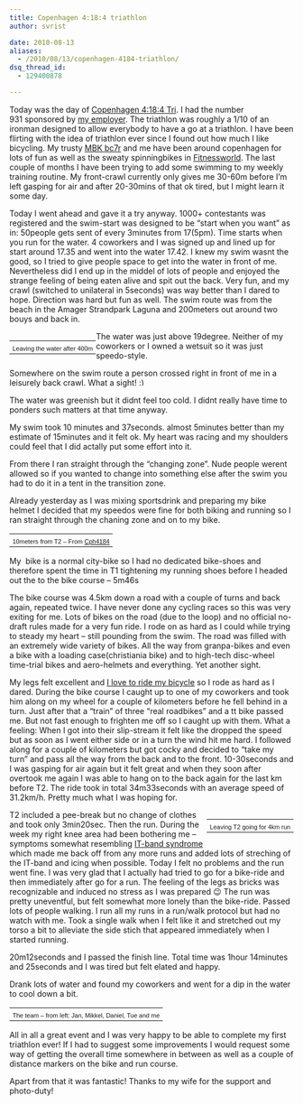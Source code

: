 ```yaml
---
title: Copenhagen 4:18:4 triathlon
author: svrist

date: 2010-08-13
aliases: 
  - /2010/08/13/copenhagen-4184-triathlon/
dsq_thread_id:
  - 129400878

---
```

Today was the day of <a title="CPH4:18:4 tri website" href="http://www.challengecopenhagen.com/da/copenhagen4184tri/velkommen" target="_blank">Copenhagen 4:18:4 Tri</a>. I had the number 931 sponsored by [my employer][1]. The triathlon was roughly a 1/10 of an ironman designed to allow everybody to have a go at a triathlon. I have been flirting with the idea of triathlon ever since I found out how much I like bicycling. My trusty <a title="MBK bc7r image" href="http://www.cykelogautoboersen.dk/upload/cykler/bc7r.jpg" target="_blank">MBK bc7r</a> and me have been around copenhagen for lots of fun as well as the sweaty spinningbikes in <a title="Fw website" href="http://fitnessworld.dk/" target="_blank">Fitnessworld</a>. The last couple of months I have been trying to add some swimming to my weekly training routine. My front-crawl currently only gives me 30-60m before I&#8217;m left gasping for air and after 20-30mins of that ok tired, but I might learn it some day.

Today I went ahead and gave it a try anyway. 1000+ contestants was registered and the swim-start was designed to be &#8220;start when you want&#8221; as in: 50people gets sent of every 3minutes from 17(5pm). Time starts when you run for the water. 4 coworkers and I was signed up and lined up for start around 17.35 and went into the water 17.42. I knew my swim wasnt the good, so I tried to give people space to get into the water in front of me. Nevertheless did I end up in the middel of lots of people and enjoyed the strange feeling of being eaten alive and spit out the back. Very fun, and my crawl (switched to unilateral in 5seconds) was way better than I dared to hope. Direction was hard but fun as well. The swim route was from the beach in the Amager Strandpark Laguna and 200meters out around two bouys and back in.

<table style="width: auto; float: left;">
  <tr>
    <td>
      <a href="http://picasaweb.google.dk/lh/photo/YOkmBHCFFxaRis0H3HPH9g?feat=embedwebsite"><img src="http://lh5.ggpht.com/_jLzRdFOZO-c/TGWlWsoZXoI/AAAAAAAAGhA/KhuDYsUA6oU/s288/DSC_0019.jpg" alt="" /></a>
    </td>
  </tr>
  
  <tr>
    <td style="font-family: arial,sans-serif; font-size: 11px; text-align: right;">
      Leaving the water after 400m
    </td>
  </tr>
</table>

The water was just above 19degree. Neither of my coworkers or I owned a wetsuit so it was just speedo-style.

Somewhere on the swim route a person crossed right in front of me in a leisurely back crawl. What a sight! <img src="http://blog.vrist.dk/newwp/wp-includes/images/smilies/simple-smile.png" alt=":)" class="wp-smiley" style="height: 1em; max-height: 1em;" />

The water was greenish but it didnt feel too cold. I didnt really have time to ponders such matters at that time anyway.

My swim took 10 minutes and 37seconds. almost 5minutes better than my estimate of 15minutes and it felt ok. My heart was racing and my shoulders could feel that I did actally put some effort into it.

From there I ran straight through the &#8220;changing zone&#8221;. Nude people werent allowed so if you wanted to change into something else after the swim you had to do it in a tent in the transition zone.

Already yesterday as I was mixing sportsdrink and preparing my bike helmet I decided that my speedos were fine for both biking and running so I ran straight through the chaning zone and on to my bike.

<table style="width: auto;">
  <tr>
    <td>
      <a href="http://picasaweb.google.dk/lh/photo/eTm4qsfFgIIZuSK-JV5JNw?feat=embedwebsite"><img src="http://lh6.ggpht.com/_jLzRdFOZO-c/TGWlaiNG2RI/AAAAAAAAGhY/h4viRb7hK8M/s600/DSC_0027.jpg" alt="" /></a>
    </td>
  </tr>
  
  <tr>
    <td style="font-family: arial,sans-serif; font-size: 11px; text-align: right;">
      10meters from T2 &#8211; From <a href="http://picasaweb.google.dk/svrist/Cph4184?feat=embedwebsite">Cph4184</a>
    </td>
  </tr>
</table>

My  bike is a normal city-bike so I had no dedicated bike-shoes and therefore spent the time in T1 tightening my running shoes before I headed out the to the bike course &#8211; 5m46s

The bike course was 4.5km down a road with a couple of turns and back again, repeated twice. I have never done any cycling races so this was very exiting for me. Lots of bikes on the road (due to the loop) and no official no-draft rules made for a very fun ride. I rode on as hard as I could while trying to steady my heart &#8211; still pounding from the swim. The road was filled with an extremely wide variety of bikes. All the way from granpa-bikes and even a bike with a loading case(christiania bike) and to high-tech disc-wheel time-trial bikes and aero-helmets and everything. Yet another sight.

My legs felt excellent and <a title="Queen Bicycle - youtube" href="http://www.youtube.com/watch?v=kpy4xNAnWzM" target="_blank">I love to ride my bicycle</a> so I rode as hard as I dared. During the bike course I caught up to one of my coworkers and took him along on my wheel for a couple of kilometers before he fell behind in a turn. Just after that a &#8220;train&#8221; of three &#8220;real roadbikes&#8221; and a tt bike passed me. But not fast enough to frighten me off so I caught up with them. What a feeling: When I got into their slip-stream it felt like the dropped the speed but as soon as I went either side or in a turn the wind hit me hard. I followed along for a couple of kilometers but got cocky and decided to &#8220;take my turn&#8221; and pass all the way from the back and to the front. 10-30seconds and I was gasping for air again but it felt great and when they soon after overtook me again I was able to hang on to the back again for the last km before T2. The ride took in total 34m33seconds with an average speed of 31.2km/h. Pretty much what I was hoping for.

<table style="width: auto; float: right;">
  <tr>
    <td>
      <a href="http://picasaweb.google.dk/lh/photo/aPPHPFZEkt3B_cVRGCMuPA?feat=embedwebsite"><img src="http://lh6.ggpht.com/_jLzRdFOZO-c/TGWlZwRxnEI/AAAAAAAAGhU/0w9jPdaQhBc/s288/DSC_0030.jpg" alt="" /></a>
    </td>
  </tr>
  
  <tr>
    <td style="font-family: arial,sans-serif; font-size: 11px; text-align: right;">
      Leaving T2 going for 4km run
    </td>
  </tr>
</table>

T2 included a pee-break but no change of clothes and took only 3min20sec. Then the run. During the week my right knee area had been bothering me &#8211; symptoms somewhat resembling <a title="WP: Illitibial band syndrome" href="http://en.wikipedia.org/wiki/Iliotibial_band_syndrome" target="_blank">IT-band syndrome</a> which made me back off from any more runs and added lots of streching of the IT-band and icing when possible. Today I felt no problems and the run went fine. I was very glad that I actually had tried to go for a bike-ride and then immediately after go for a run. The feeling of the legs as bricks was recognizable and induced no stress as I was prepared 😉 The run was pretty uneventful, but felt somewhat more lonely than the bike-ride. Passed lots of people walking. I run all my runs in a run/walk protocol but had no watch with me. Took a single walk when I felt like it and stretched out my torso a bit to alleviate the side stich that appeared immediately when I started running.

20m12seconds and I passed the finish line. Total time was 1hour 14minutes and 25seconds and I was tired but felt elated and happy.

Drank lots of water and found my coworkers and went for a dip in the water to cool down a bit.

<table style="width: auto;">
  <tr>
    <td>
      <a href="http://picasaweb.google.dk/lh/photo/wNU3RqyWP9QT4uoVSAeqnw?feat=embedwebsite"><img src="http://lh4.ggpht.com/_jLzRdFOZO-c/TGWlYUQtyWI/AAAAAAAAGhM/yrVUC6vSc-U/s600/DSC_0077-1.jpg" alt="" /></a>
    </td>
  </tr>
  
  <tr>
    <td style="font-family: arial,sans-serif; font-size: 11px; text-align: right;">
      The team &#8211; from left: Jan, Mikkel, Daniel, Tue and me
    </td>
  </tr>
</table>

All in all a great event and I was very happy to be able to complete my first triathlon ever! If I had to suggest some improvements I would request some way of getting the overall time somewhere in between as well as a couple of distance markers on the bike and run course.

Apart from that it was fantastic! Thanks to my wife for the support and photo-duty!

 [1]: http://www.netcompany.com
